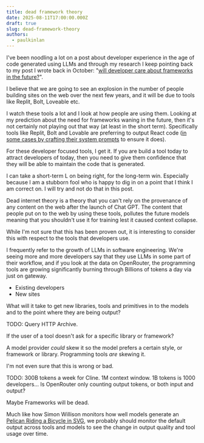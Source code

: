 ```yaml
---
title: dead framework theory
date: 2025-08-11T17:00:00.000Z
draft: true
slug: dead-framework-theory
authors:
  - paulkinlan
---
```


I've been noodling a lot on a post about developer experience in the age of code generated using LLMs and through my research I keep pointing back to my post I wrote back in October: "[will developer care about frameworks in the future?](https://paul.kinlan.me/will-we-care-about-frameworks-in-the-future/)".

I believe that we are going to see an explosion in the number of people building sites on the web over the next few years, and it will be due to tools like Replit, Bolt, Loveable etc.

I watch these tools a lot and I look at how people are using them. Looking at my prediction about the need for frameworks waning in the future, then it's not certainly not playing out that way (at least in the short term). Specifically tools like Replit, Bolt and Lovable are preferring to output React code ([in some cases by crafting their system prompts](https://github.com/x1xhlol/system-prompts-and-models-of-ai-tools/blob/7e9f6102c7d164dfdbfca3bfd66f3d8ad5c0b2cc/Open%20Source%20prompts/Bolt/Prompt.txt#L275) to ensure it does).

For these developer focused tools, I get it. If you are build a tool today to attract developers of today, then you need to give them confidence that they will be able to maintain the code that is generated.

I can take a short-term L on being right, for the long-term win. Especially because I am a stubborn fool who is happy to dig in on a point that I think I am correct on. I will try and not do that in this post.

Dead internet theory is a theory that you can't rely on the provenance of any content on the web after the launch of Chat GPT. The content that people put on to the web by using these tools, pollutes the future models meaning that you shouldn't use it for training lest it caused context collapse.

While I'm not sure that this has been proven out, it is interesting to consider this with respect to the tools that developers use.

I frequently refer to the growth of LLMs in software engineering. We're seeing more and more developers say that they use LLMs in some part of their workflow, and if you look at the data on OpenRouter, the programming tools are growing significantly burning through Billions of tokens a day via just on gateway.

- Existing developers
- New sites

What will it take to get new libraries, tools and primitives in to the models and to the point where they are being output?

TODO: Query HTTP Archive.

If the user of a tool doesn't ask for a specific library or framework?

A model provider _could_ skew it so the model prefers a certain style, or framework or library.
Programming tools _are_ skewing it.

I'm not even sure that this is wrong or bad.

TODO: 300B tokens a week for Cline. 1M context window. 1B tokens is 1000 developers... Is OpenRouter only counting output tokens, or both input and output?

Maybe Frameworks will be dead.

Much like how Simon Willison monitors how well models generate an [Pelican Riding a Bicycle in SVG](), we probably should monitor the default output across tools and models to see the change in output quality and tool usage over time.
